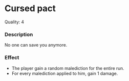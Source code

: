 # Cursed pact  
Quality: 4  
### Description
No one can save you anymore.  
### Effect  
- The player gain a random malediction for the entire run.  
- For every malediction applied to him, gain 1 damage.  
